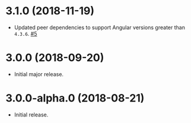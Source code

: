 # 3.1.0 (2018-11-19)

- Updated peer dependencies to support Angular versions greater than `4.3.6`. [#5](https://github.com/blackbaud/skyux-omnibar-interop/pull/5)

# 3.0.0 (2018-09-20)

- Initial major release.

# 3.0.0-alpha.0 (2018-08-21)

- Initial release.
